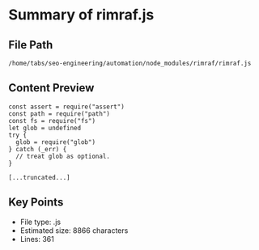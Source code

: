 # Summary of rimraf.js
  
## File Path
`/home/tabs/seo-engineering/automation/node_modules/rimraf/rimraf.js`

## Content Preview
```
const assert = require("assert")
const path = require("path")
const fs = require("fs")
let glob = undefined
try {
  glob = require("glob")
} catch (_err) {
  // treat glob as optional.
}

[...truncated...]
```

## Key Points
- File type: .js
- Estimated size: 8866 characters
- Lines: 361
